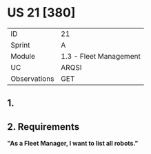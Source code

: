 # US 21 [380]

|              |                        |
| ------------ | ---------------------- |
| ID           | 21                     |
| Sprint       | A                      |
| Module       | 1.3 - Fleet Management |
| UC           | ARQSI                  |
| Observations | GET                    |

## 1.

## 2. Requirements

**"As a Fleet Manager, I want to list all robots."**
